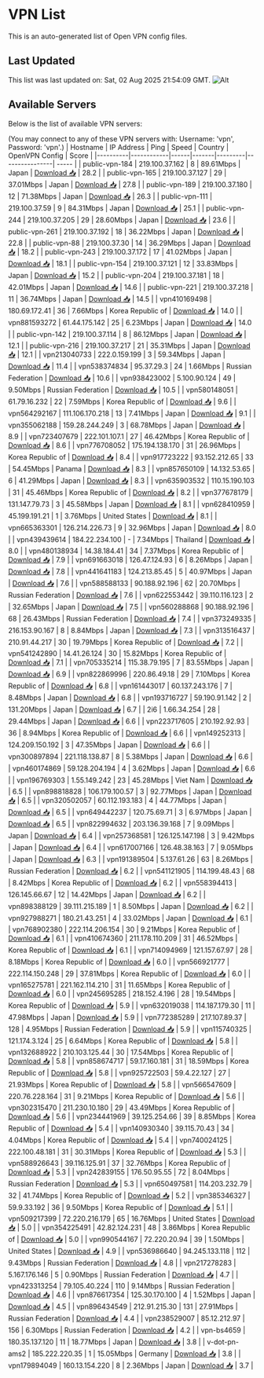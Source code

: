 # VPN List

This is an auto-generated list of Open VPN config files.

## Last Updated

This list was last updated on: Sat, 02 Aug 2025 21:54:09 GMT.
![Alt](https://repobeats.axiom.co/api/embed/186b98318ef1479477931607c1ad7d823f12451f.svg "Repobeats analytics image")

## Available Servers

Below is the list of available VPN servers:

(You may connect to any of these VPN servers with: Username: 'vpn', Password: 'vpn'.)
| Hostname | IP Address | Ping | Speed | Country | OpenVPN Config | Score |
|----------|------------|------|-------|---------|----------------| ----- |
| public-vpn-184 | 219.100.37.162 | 8 | 89.61Mbps | Japan | [Download 📥](./configs/server_0_JP.ovpn) | 28.2 |
| public-vpn-165 | 219.100.37.127 | 29 | 37.01Mbps | Japan | [Download 📥](./configs/server_1_JP.ovpn) | 27.8 |
| public-vpn-189 | 219.100.37.180 | 12 | 71.38Mbps | Japan | [Download 📥](./configs/server_2_JP.ovpn) | 26.3 |
| public-vpn-111 | 219.100.37.59 | 9 | 84.31Mbps | Japan | [Download 📥](./configs/server_3_JP.ovpn) | 25.1 |
| public-vpn-244 | 219.100.37.205 | 29 | 28.60Mbps | Japan | [Download 📥](./configs/server_4_JP.ovpn) | 23.6 |
| public-vpn-261 | 219.100.37.192 | 18 | 36.22Mbps | Japan | [Download 📥](./configs/server_5_JP.ovpn) | 22.8 |
| public-vpn-88 | 219.100.37.30 | 14 | 36.29Mbps | Japan | [Download 📥](./configs/server_6_JP.ovpn) | 18.2 |
| public-vpn-243 | 219.100.37.172 | 17 | 41.02Mbps | Japan | [Download 📥](./configs/server_7_JP.ovpn) | 18.1 |
| public-vpn-154 | 219.100.37.121 | 12 | 33.83Mbps | Japan | [Download 📥](./configs/server_8_JP.ovpn) | 15.2 |
| public-vpn-204 | 219.100.37.181 | 18 | 42.01Mbps | Japan | [Download 📥](./configs/server_9_JP.ovpn) | 14.6 |
| public-vpn-221 | 219.100.37.218 | 11 | 36.74Mbps | Japan | [Download 📥](./configs/server_10_JP.ovpn) | 14.5 |
| vpn410169498 | 180.69.172.41 | 36 | 7.66Mbps | Korea Republic of | [Download 📥](./configs/server_11_KR.ovpn) | 14.0 |
| vpn881593272 | 61.44.175.142 | 25 | 6.23Mbps | Japan | [Download 📥](./configs/server_12_JP.ovpn) | 14.0 |
| public-vpn-142 | 219.100.37.114 | 8 | 86.12Mbps | Japan | [Download 📥](./configs/server_13_JP.ovpn) | 12.1 |
| public-vpn-216 | 219.100.37.217 | 21 | 35.31Mbps | Japan | [Download 📥](./configs/server_14_JP.ovpn) | 12.1 |
| vpn213040733 | 222.0.159.199 | 3 | 59.34Mbps | Japan | [Download 📥](./configs/server_15_JP.ovpn) | 11.4 |
| vpn538374834 | 95.37.29.3 | 24 | 1.66Mbps | Russian Federation | [Download 📥](./configs/server_16_RU.ovpn) | 10.6 |
| vpn938423002 | 5.100.90.124 | 49 | 9.50Mbps | Russian Federation | [Download 📥](./configs/server_17_RU.ovpn) | 10.5 |
| vpn580148051 | 61.79.16.232 | 22 | 7.59Mbps | Korea Republic of | [Download 📥](./configs/server_18_KR.ovpn) | 9.6 |
| vpn564292167 | 111.106.170.218 | 13 | 7.41Mbps | Japan | [Download 📥](./configs/server_19_JP.ovpn) | 9.1 |
| vpn355062188 | 159.28.244.249 | 3 | 68.78Mbps | Japan | [Download 📥](./configs/server_20_JP.ovpn) | 8.9 |
| vpn723407679 | 222.101.107.1 | 27 | 46.42Mbps | Korea Republic of | [Download 📥](./configs/server_21_KR.ovpn) | 8.6 |
| vpn776708052 | 175.194.138.170 | 31 | 26.96Mbps | Korea Republic of | [Download 📥](./configs/server_22_KR.ovpn) | 8.4 |
| vpn917723222 | 93.152.212.65 | 33 | 54.45Mbps | Panama | [Download 📥](./configs/server_23_PA.ovpn) | 8.3 |
| vpn857650109 | 14.132.53.65 | 6 | 41.29Mbps | Japan | [Download 📥](./configs/server_24_JP.ovpn) | 8.3 |
| vpn635903532 | 110.15.190.103 | 31 | 45.46Mbps | Korea Republic of | [Download 📥](./configs/server_25_KR.ovpn) | 8.2 |
| vpn377678179 | 131.147.79.73 | 3 | 45.58Mbps | Japan | [Download 📥](./configs/server_26_JP.ovpn) | 8.1 |
| vpn628410959 | 45.199.191.21 | 1 | 3.76Mbps | United States | [Download 📥](./configs/server_27_US.ovpn) | 8.1 |
| vpn665363301 | 126.214.226.73 | 9 | 32.96Mbps | Japan | [Download 📥](./configs/server_28_JP.ovpn) | 8.0 |
| vpn439439614 | 184.22.234.100 | - | 7.34Mbps | Thailand | [Download 📥](./configs/server_29_TH.ovpn) | 8.0 |
| vpn480138934 | 14.38.184.41 | 34 | 7.37Mbps | Korea Republic of | [Download 📥](./configs/server_30_KR.ovpn) | 7.9 |
| vpn691663018 | 126.47.124.93 | 6 | 8.26Mbps | Japan | [Download 📥](./configs/server_31_JP.ovpn) | 7.8 |
| vpn441641183 | 124.213.85.45 | 5 | 40.97Mbps | Japan | [Download 📥](./configs/server_32_JP.ovpn) | 7.6 |
| vpn588588133 | 90.188.92.196 | 62 | 20.70Mbps | Russian Federation | [Download 📥](./configs/server_33_RU.ovpn) | 7.6 |
| vpn622553442 | 39.110.116.123 | 2 | 32.65Mbps | Japan | [Download 📥](./configs/server_34_JP.ovpn) | 7.5 |
| vpn560288868 | 90.188.92.196 | 68 | 26.43Mbps | Russian Federation | [Download 📥](./configs/server_35_RU.ovpn) | 7.4 |
| vpn373249335 | 216.153.90.167 | 8 | 8.84Mbps | Japan | [Download 📥](./configs/server_36_JP.ovpn) | 7.3 |
| vpn313516437 | 210.91.44.217 | 30 | 19.79Mbps | Korea Republic of | [Download 📥](./configs/server_37_KR.ovpn) | 7.2 |
| vpn541242890 | 14.41.26.124 | 30 | 15.82Mbps | Korea Republic of | [Download 📥](./configs/server_38_KR.ovpn) | 7.1 |
| vpn705335214 | 115.38.79.195 | 7 | 83.55Mbps | Japan | [Download 📥](./configs/server_39_JP.ovpn) | 6.9 |
| vpn822869996 | 220.86.49.18 | 29 | 7.10Mbps | Korea Republic of | [Download 📥](./configs/server_40_KR.ovpn) | 6.8 |
| vpn161443017 | 60.137.243.176 | 7 | 8.48Mbps | Japan | [Download 📥](./configs/server_41_JP.ovpn) | 6.8 |
| vpn193716727 | 59.190.91.142 | 2 | 131.20Mbps | Japan | [Download 📥](./configs/server_42_JP.ovpn) | 6.7 |
| 2i6 | 1.66.34.254 | 28 | 29.44Mbps | Japan | [Download 📥](./configs/server_43_JP.ovpn) | 6.6 |
| vpn223717605 | 210.192.92.93 | 36 | 8.94Mbps | Korea Republic of | [Download 📥](./configs/server_44_KR.ovpn) | 6.6 |
| vpn149252313 | 124.209.150.192 | 3 | 47.35Mbps | Japan | [Download 📥](./configs/server_45_JP.ovpn) | 6.6 |
| vpn300897894 | 221.118.138.87 | 8 | 5.38Mbps | Japan | [Download 📥](./configs/server_46_JP.ovpn) | 6.6 |
| vpn460174869 | 59.128.204.194 | 4 | 3.62Mbps | Japan | [Download 📥](./configs/server_47_JP.ovpn) | 6.6 |
| vpn196769303 | 1.55.149.242 | 23 | 45.28Mbps | Viet Nam | [Download 📥](./configs/server_48_VN.ovpn) | 6.5 |
| vpn898818828 | 106.179.100.57 | 3 | 92.77Mbps | Japan | [Download 📥](./configs/server_49_JP.ovpn) | 6.5 |
| vpn320502057 | 60.112.193.183 | 4 | 44.77Mbps | Japan | [Download 📥](./configs/server_50_JP.ovpn) | 6.5 |
| vpn649442237 | 120.75.69.71 | 3 | 6.97Mbps | Japan | [Download 📥](./configs/server_51_JP.ovpn) | 6.5 |
| vpn822994632 | 203.136.39.168 | 7 | 9.09Mbps | Japan | [Download 📥](./configs/server_52_JP.ovpn) | 6.4 |
| vpn257368581 | 126.125.147.198 | 3 | 9.42Mbps | Japan | [Download 📥](./configs/server_53_JP.ovpn) | 6.4 |
| vpn617007166 | 126.48.38.163 | 7 | 9.05Mbps | Japan | [Download 📥](./configs/server_54_JP.ovpn) | 6.3 |
| vpn191389504 | 5.137.61.26 | 63 | 8.26Mbps | Russian Federation | [Download 📥](./configs/server_55_RU.ovpn) | 6.2 |
| vpn541121905 | 114.199.48.43 | 68 | 8.42Mbps | Korea Republic of | [Download 📥](./configs/server_56_KR.ovpn) | 6.2 |
| vpn558394413 | 126.145.66.67 | 12 | 14.42Mbps | Japan | [Download 📥](./configs/server_57_JP.ovpn) | 6.2 |
| vpn898388129 | 39.111.215.189 | 1 | 8.50Mbps | Japan | [Download 📥](./configs/server_58_JP.ovpn) | 6.2 |
| vpn927988271 | 180.21.43.251 | 4 | 33.02Mbps | Japan | [Download 📥](./configs/server_59_JP.ovpn) | 6.1 |
| vpn768902380 | 222.114.206.154 | 30 | 9.21Mbps | Korea Republic of | [Download 📥](./configs/server_60_KR.ovpn) | 6.1 |
| vpn410674360 | 211.178.110.209 | 31 | 46.52Mbps | Korea Republic of | [Download 📥](./configs/server_61_KR.ovpn) | 6.1 |
| vpn714094969 | 121.157.67.97 | 28 | 8.18Mbps | Korea Republic of | [Download 📥](./configs/server_62_KR.ovpn) | 6.0 |
| vpn566921777 | 222.114.150.248 | 29 | 37.81Mbps | Korea Republic of | [Download 📥](./configs/server_63_KR.ovpn) | 6.0 |
| vpn165275781 | 221.162.114.210 | 31 | 11.65Mbps | Korea Republic of | [Download 📥](./configs/server_64_KR.ovpn) | 6.0 |
| vpn245695285 | 218.152.4.196 | 28 | 19.54Mbps | Korea Republic of | [Download 📥](./configs/server_65_KR.ovpn) | 5.9 |
| vpn632019038 | 114.187.179.30 | 11 | 47.98Mbps | Japan | [Download 📥](./configs/server_66_JP.ovpn) | 5.9 |
| vpn772385289 | 217.107.89.37 | 128 | 4.95Mbps | Russian Federation | [Download 📥](./configs/server_67_RU.ovpn) | 5.9 |
| vpn115740325 | 121.174.3.124 | 25 | 6.64Mbps | Korea Republic of | [Download 📥](./configs/server_68_KR.ovpn) | 5.8 |
| vpn132688922 | 210.103.125.44 | 30 | 17.54Mbps | Korea Republic of | [Download 📥](./configs/server_69_KR.ovpn) | 5.8 |
| vpn858674717 | 59.17.160.181 | 31 | 18.59Mbps | Korea Republic of | [Download 📥](./configs/server_70_KR.ovpn) | 5.8 |
| vpn925722503 | 59.4.22.127 | 27 | 21.93Mbps | Korea Republic of | [Download 📥](./configs/server_71_KR.ovpn) | 5.8 |
| vpn566547609 | 220.76.228.164 | 31 | 9.21Mbps | Korea Republic of | [Download 📥](./configs/server_72_KR.ovpn) | 5.6 |
| vpn302315470 | 211.230.10.180 | 29 | 43.49Mbps | Korea Republic of | [Download 📥](./configs/server_73_KR.ovpn) | 5.6 |
| vpn234441969 | 39.125.254.66 | 39 | 8.85Mbps | Korea Republic of | [Download 📥](./configs/server_74_KR.ovpn) | 5.4 |
| vpn140930340 | 39.115.70.43 | 34 | 4.04Mbps | Korea Republic of | [Download 📥](./configs/server_75_KR.ovpn) | 5.4 |
| vpn740024125 | 222.100.48.181 | 31 | 30.31Mbps | Korea Republic of | [Download 📥](./configs/server_76_KR.ovpn) | 5.3 |
| vpn588926643 | 39.116.125.91 | 37 | 32.76Mbps | Korea Republic of | [Download 📥](./configs/server_77_KR.ovpn) | 5.3 |
| vpn242839155 | 176.50.95.55 | 72 | 8.04Mbps | Russian Federation | [Download 📥](./configs/server_78_RU.ovpn) | 5.3 |
| vpn650497581 | 114.203.232.79 | 32 | 41.74Mbps | Korea Republic of | [Download 📥](./configs/server_79_KR.ovpn) | 5.2 |
| vpn385346327 | 59.9.33.192 | 36 | 9.50Mbps | Korea Republic of | [Download 📥](./configs/server_80_KR.ovpn) | 5.1 |
| vpn509217399 | 72.220.216.179 | 65 | 16.76Mbps | United States | [Download 📥](./configs/server_81_US.ovpn) | 5.0 |
| vpn354225491 | 42.82.124.231 | 48 | 3.86Mbps | Korea Republic of | [Download 📥](./configs/server_82_KR.ovpn) | 5.0 |
| vpn990544167 | 72.220.20.94 | 39 | 1.50Mbps | United States | [Download 📥](./configs/server_83_US.ovpn) | 4.9 |
| vpn536986640 | 94.245.133.118 | 112 | 9.43Mbps | Russian Federation | [Download 📥](./configs/server_84_RU.ovpn) | 4.8 |
| vpn217278283 | 5.167.176.146 | 5 | 0.90Mbps | Russian Federation | [Download 📥](./configs/server_85_RU.ovpn) | 4.7 |
| vpn423313254 | 79.105.40.224 | 110 | 9.14Mbps | Russian Federation | [Download 📥](./configs/server_86_RU.ovpn) | 4.6 |
| vpn876617354 | 125.30.170.100 | 4 | 1.52Mbps | Japan | [Download 📥](./configs/server_87_JP.ovpn) | 4.5 |
| vpn896434549 | 212.91.215.30 | 131 | 27.91Mbps | Russian Federation | [Download 📥](./configs/server_88_RU.ovpn) | 4.4 |
| vpn238529007 | 85.12.212.97 | 156 | 6.30Mbps | Russian Federation | [Download 📥](./configs/server_89_RU.ovpn) | 4.2 |
| vpn-bs4659 | 180.35.137.120 | 11 | 18.77Mbps | Japan | [Download 📥](./configs/server_90_JP.ovpn) | 3.8 |
| v-dot-pn-ams2 | 185.222.220.35 | 1 | 15.05Mbps | Germany | [Download 📥](./configs/server_91_DE.ovpn) | 3.8 |
| vpn179894049 | 160.13.154.220 | 8 | 2.36Mbps | Japan | [Download 📥](./configs/server_92_JP.ovpn) | 3.7 |
